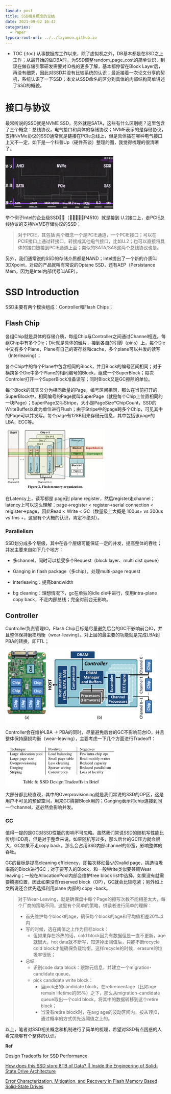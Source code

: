 ```yaml
---
layout: post
title: SSD相关概念的总结
date: 2021-09-02 16:42
categories:
  - Paper
typora-root-url: ../../layamon.github.io
---
```

* TOC
{:toc}
从事数据库工作以来，除了虚拟机之外，DB基本都是在SSD之上工作；从最开始的做DBA时，为SSD调整random_page_cost的简单认识，到现在做存储引擎研发需要对IO栈的更多了解，基本都停留在Block Layer后，再没有细究，因此对SSD并没有比较系统的认识；最近接着一次论文分享的契机，系统认识了一下SSD；本文从SSD命名的区分到具体的内部结构简单讲述了SSD的概貌。

# 接口与协议

最常听说的SSD就是NVME SSD，另外就是SATA，这些有什么区别呢？这里包含了三个概念：总线协议，电气接口和具体的存储协议；NVME表示的是存储协议，支持NVMe协议的SSD通常就是链接在PCIe总线上，但是具体插在哪种电气接口上又不一定，如下是一个科普Up（硬件茶谈）整理的图，我觉得梳理的很清晰了。

<img src="/image/linux-io/interface-protocol-bus.png" alt="image-20210824143418491" style="zoom: 33%;" />

举个例子Intel的企业级SSD（P4510）就是接到 U.2接口上，走PCIE总线协议的支持NVME存储协议的SSD；

> 对于PCIE，其包括 两个概念一个是PCIE通道，一个PCIE接口；可以在PCIE接口上通过转接口，转接成其他电气接口，比如U.2；也可以直接将具体的接口链接到PCIE通道上面；类似的SATA/SAS这两个总线协议也是。

另外，我们通常说的SSD的存储介质都是NAND；Intel提出了一个新的介质叫3DXpoint，对应的产品就叫有常说的Optane SSD，还有AEP（Persistance Mem，因为是Intel内部代号叫AEP）。

# SSD Introduction

SSD主要有两个模块组成：Controller和Flash Chips；

## Flash Chip

各组Chip就是具体的存储介质，每组Chip与Controller之间通过Channel相连。每组Chip中有多个Die；Die就是具体的硅片，接到各自的引脚（pins）上，每个Die中又有多个Plane，Plane有自己的寄存器和cache，多个plane可以并发的读写（Interleaving）；

各个Chip中的每个Plane中包含相同的Block，并且Block的编号区间相同；对于横跨多个Die中多个Plane的相同编号的Block，组成一个SuperBlock；每次Controler打开一个SuperBlock准备读写；同时Block又是GC擦除的单位。

每个Block的其实又分为相同数量的Page，编号区间相同，那么在当前打开的SuperBlock中，相同编号的Page就叫SuperPage（就是每个Chip上位置相同的一块Page）；SuperPage又叫Stripe，大小是PageSize*ChipCount，SSD的WriteBuffer以此为单位进行Flush；由于Stripe中的page跨多个Chip，可见其中的Page可以并发写。每个page有128B用来存储元信息，其中包括该page的LBA，ECC等。

<img src="/image/ssd/ssd-chip-layout.png" alt="image-20210902113857087" style="zoom:67%;" />

在Latency上，读写都是 page到 plane register，然后register走channel；latency上可以这么理解：page->register < register->serial connection < reigister->page，因此Read < Write < GC（数量级上大概是 100us+ vs 300us vs 1ms +，这里有个大概的认识，肯定不绝对）。

### Parallelism

SSD划分成多个层级，其中在各个层级可能保证一定的并发，提高整体的吞吐；并发主要来自如下几个地方：

- 多channel，同时可以接受多个Request（block layer、multi dist queue）
- Ganging in flash package（多chip），处理multi-page request

- interleaving：提高bandwidth
- bg cleaning：理想情况下，gc在单独的idle die中进行，使用intra-plane copy back，不走内部总线；完全对前台无影响。

## Controller

Controller负责管理IO，Flash Chip目标是尽量避免后台的GC不影响前台IO，并且整体保持磨损均衡（wear-leaving）。对上层的最主要的功能就是完成LBA到PBA的转换，即FTL；

<img src="/image/ssd/arch.png" alt="image-20210902105345838" style="zoom: 50%;" />

Controller会在维护LBA -> PBA的同时，尽量避免后台的GC不影响前台IO，并且整体保持磨损均衡（wear-leaving），主要考虑一下几个方面进行Tradeoff：

<img src="/image/linux-io/design-ssd.png" alt="image-20210823183420599" style="zoom:67%;" />

大部分都比较直观，其中的Overprovisioning就是我们常说的SSD的OP区，这是用户不可见的预留空间，用来GC腾挪Block用的；Ganging表示将chip连接到同一个channel，这必然会影响并发。

### GC

值得一提的是GC对SSD性能的影响不可忽略。虽然我们常说SSD的随机写性能比传统HDD高，但是对于整盘来说，如果随机写过多，那么后台的GC压力就会很大，GC如果不走copy back，那么会占用SSD内部channel的带宽，影响整体的吞吐。

GC的目标是提高cleaning efficiency，即每次移动最少的valid page，挑选垃圾率高的Block进行GC；对于要写入的Block，和一般Write类似要兼顾Wear leaving；一般在AllocationPool内部会维护free block list中选择，如果没有就需要腾挪位置，因此如果没有reserved block（OP），GC就会比较吃紧；另外如上文所说还会优先选择利用plane 内部的 copy -back。

> 对于Wear-Leaving，就是确保盘中每个Page的擦写次数不能相差太大，每个厂商的策略不同，这里有个简单的策略，供读者进行简单的理解：
>
> - 首先维护每个block的age，确保每个block的age和平均值相差20%以内
> - 写的时候，选在阈值之上作为目标block：
>   - 但如果存在冷热的话，cold block因为有数据但是一直不更新，age就很大，hot data就不断写，知道掉出阈值后，只能不断recycle cold block才能确保负载均衡，这样recycle的时候，erasure的垃圾率很低；
> - 总结
>   - 识别code data block：跟踪元信息，并建立一个migration-candidate queue。
>   - pick candidate write block：
>     - 当pick出的candidate block，在retirementage（比如age remain lifetime的85%）之下，那么从migration-candidate queue取出一个cold block，将其中的数据转移到这个retire block；
>     - 当没有retire block时，在avg age的波动区间内，按从1到0，通过概率的方式优先选阈值之上的。

以上，笔者对SSD相关概念和机制进行了简单的梳理，希望对SSD有点困惑的人看完能够有个整体的认识。



**Ref**

[Design Tradeoffs for SSD Performance](https://www.usenix.org/legacy/events/usenix08/tech/full_papers/agrawal/agrawal.pdf)

[How does this SSD store 8TB of Data? || Inside the Engineering of Solid-State Drive Architecture](https://www.youtube.com/watch?v=r-SivgEpA1Q&ab_channel=BranchEducation)

[Error Characterization, Mitigation, and Recovery in Flash Memory Based Solid-State Drives](https://research.ece.cmu.edu/safari/pubs/1706.08642.pdf)

